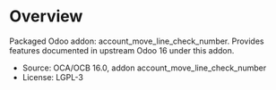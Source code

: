 # Overview

Packaged Odoo addon: account_move_line_check_number. Provides features documented in upstream Odoo 16 under this addon.

- Source: OCA/OCB 16.0, addon account_move_line_check_number
- License: LGPL-3
